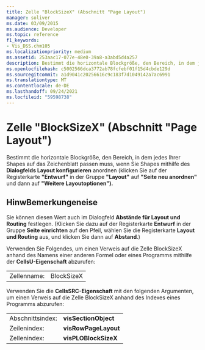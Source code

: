 ```yaml
---
title: Zelle "BlockSizeX" (Abschnitt "Page Layout")
manager: soliver
ms.date: 03/09/2015
ms.audience: Developer
ms.topic: reference
f1_keywords:
- Vis_DSS.chm105
ms.localizationpriority: medium
ms.assetid: 253aac17-077e-48e0-39a8-a3abd5d4a257
description: Bestimmt die horizontale Blockgröße, den Bereich, in dem jedes Ihrer Shapes auf das Zeichenblatt passen muss, wenn Sie Shapes mithilfe des Dialogfelds Layout konfigurieren anordnen (klicken Sie auf der Registerkarte Entwurf in der Gruppe Layout auf Re-Layout Seite und anschließend auf Weitere Layoutoptionen).
ms.openlocfilehash: c5002566dca3772ab78fcfebf01f15d4cbde129d
ms.sourcegitcommit: a1d9041c20256616c9c183f7d1049142a7ac6991
ms.translationtype: MT
ms.contentlocale: de-DE
ms.lasthandoff: 09/24/2021
ms.locfileid: "59598738"
---
```

# <a name="blocksizex-cell-page-layout-section"></a>Zelle "BlockSizeX" (Abschnitt "Page Layout")

Bestimmt die horizontale Blockgröße, den Bereich, in dem jedes Ihrer Shapes auf das Zeichenblatt passen muss, wenn Sie Shapes mithilfe des **Dialogfelds Layout konfigurieren** anordnen (klicken Sie auf der Registerkarte **"Entwurf"** in der Gruppe **"Layout"** auf **"Seite neu anordnen"** und dann auf **"Weitere Layoutoptionen").**
  
## <a name="remarks"></a>HinwBemerkungeneise

Sie können diesen Wert auch im Dialogfeld **Abstände für Layout und Routing** festlegen. (Klicken Sie dazu auf der Registerkarte **Entwurf** in der Gruppe **Seite einrichten** auf den Pfeil, wählen Sie die Registerkarte **Layout und Routing** aus, und klicken Sie dann auf **Abstand**.)
  
Verwenden Sie Folgendes, um einen Verweis auf die Zelle BlockSizeX anhand des Namens einer anderen Formel oder eines Programms mithilfe der **CellsU-Eigenschaft** abzurufen: 
  
|||
|:-----|:-----|
|Zellenname:  <br/> |BlockSizeX  <br/> |
   
Verwenden Sie die **CellsSRC-Eigenschaft** mit den folgenden Argumenten, um einen Verweis auf die Zelle BlockSizeX anhand des Indexes eines Programms abzurufen: 
  
|||
|:-----|:-----|
| Abschnittsindex:  <br/> |**visSectionObject** <br/> |
| Zeilenindex:  <br/> |**visRowPageLayout** <br/> |
| Zellenindex:  <br/> |**visPLOBlockSizeX** <br/> |
   

